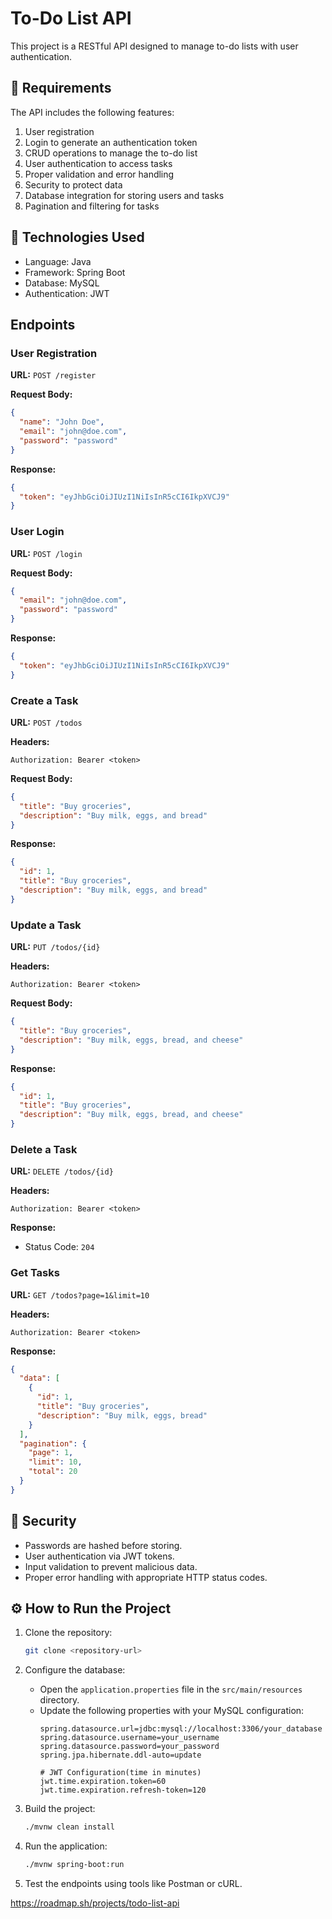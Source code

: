 # To-Do List API

This project is a RESTful API designed to manage to-do lists with user authentication.

## 📢 Requirements

The API includes the following features:

1. User registration
2. Login to generate an authentication token
3. CRUD operations to manage the to-do list
4. User authentication to access tasks
5. Proper validation and error handling
6. Security to protect data
7. Database integration for storing users and tasks
8. Pagination and filtering for tasks

## 📡 Technologies Used

- Language: Java 
- Framework: Spring Boot
- Database: MySQL
- Authentication: JWT

## Endpoints

### User Registration

**URL:** `POST /register`

**Request Body:**
```json
{
  "name": "John Doe",
  "email": "john@doe.com",
  "password": "password"
}
```

**Response:**
```json
{
  "token": "eyJhbGciOiJIUzI1NiIsInR5cCI6IkpXVCJ9"
}
```

### User Login

**URL:** `POST /login`

**Request Body:**
```json
{
  "email": "john@doe.com",
  "password": "password"
}
```

**Response:**
```json
{
  "token": "eyJhbGciOiJIUzI1NiIsInR5cCI6IkpXVCJ9"
}
```

### Create a Task

**URL:** `POST /todos`

**Headers:**
```
Authorization: Bearer <token>
```

**Request Body:**
```json
{
  "title": "Buy groceries",
  "description": "Buy milk, eggs, and bread"
}
```

**Response:**
```json
{
  "id": 1,
  "title": "Buy groceries",
  "description": "Buy milk, eggs, and bread"
}
```

### Update a Task

**URL:** `PUT /todos/{id}`

**Headers:**
```
Authorization: Bearer <token>
```

**Request Body:**
```json
{
  "title": "Buy groceries",
  "description": "Buy milk, eggs, bread, and cheese"
}
```

**Response:**
```json
{
  "id": 1,
  "title": "Buy groceries",
  "description": "Buy milk, eggs, bread, and cheese"
}
```

### Delete a Task

**URL:** `DELETE /todos/{id}`

**Headers:**
```
Authorization: Bearer <token>
```

**Response:**
- Status Code: `204`

### Get Tasks

**URL:** `GET /todos?page=1&limit=10`

**Headers:**
```
Authorization: Bearer <token>
```

**Response:**
```json
{
  "data": [
    {
      "id": 1,
      "title": "Buy groceries",
      "description": "Buy milk, eggs, bread"
    }
  ],
  "pagination": {
    "page": 1,
    "limit": 10,
    "total": 20
  }
}
```

## 🔐 Security

- Passwords are hashed before storing.
- User authentication via JWT tokens.
- Input validation to prevent malicious data.
- Proper error handling with appropriate HTTP status codes.

## ⚙ How to Run the Project

1. Clone the repository:
   ```bash
   git clone <repository-url>
   ```

2. Configure the database:
    - Open the `application.properties` file in the `src/main/resources` directory.
    - Update the following properties with your MySQL configuration:
      ```properties
      spring.datasource.url=jdbc:mysql://localhost:3306/your_database
      spring.datasource.username=your_username
      spring.datasource.password=your_password
      spring.jpa.hibernate.ddl-auto=update
 
      # JWT Configuration(time in minutes)
      jwt.time.expiration.token=60
      jwt.time.expiration.refresh-token=120
      ```

3. Build the project:
   ```bash
   ./mvnw clean install
   ```

4. Run the application:
   ```bash
   ./mvnw spring-boot:run
   ```

5. Test the endpoints using tools like Postman or cURL.

https://roadmap.sh/projects/todo-list-api
